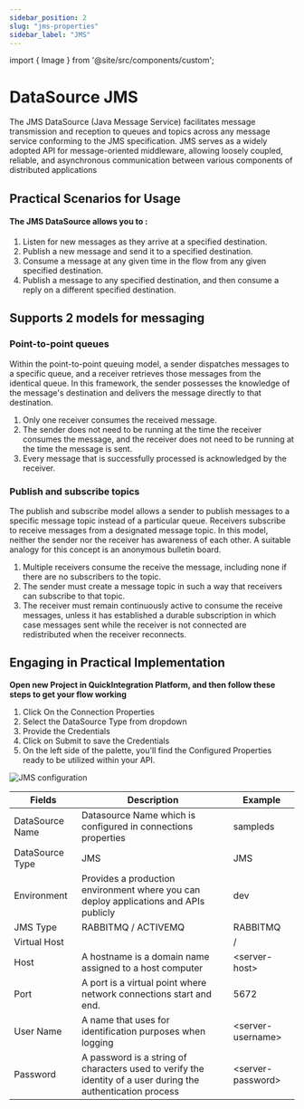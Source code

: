 ```yaml
---
sidebar_position: 2
slug: "jms-properties"
sidebar_label: "JMS"
---
```


import { Image } from '@site/src/components/custom';

# DataSource JMS 

The JMS DataSource (Java Message Service) facilitates message transmission and reception to queues and topics across any message service conforming to the JMS specification. JMS serves as a widely adopted API for message-oriented middleware, allowing loosely coupled, reliable, and asynchronous communication between various components of distributed applications

## Practical Scenarios for Usage
#### The JMS DataSource allows you to :

1) Listen for new messages as they arrive at a specified destination.
2) Publish a new message and send it to a specified destination.
3) Consume a message at any given time in the flow from any given specified destination.
4) Publish a message to any specified destination, and then consume a reply on a different specified destination.

## Supports 2 models for messaging

### Point-to-point queues

Within the point-to-point queuing model, a sender dispatches messages to a specific queue, and a receiver retrieves those messages from the identical queue. In this framework, the sender possesses the knowledge of the message's destination and delivers the message directly to that destination.

1) Only one receiver consumes the received message.
2) The sender does not need to be running at the time the receiver consumes the message, and the receiver does not need to be running at the time the message is sent.
3) Every message that is successfully processed is acknowledged by the receiver.

### Publish and subscribe topics

The publish and subscribe model allows a sender to publish messages to a specific message topic instead of a particular queue. Receivers subscribe to receive messages from a designated message topic. In this model, neither the sender nor the receiver has awareness of each other. A suitable analogy for this concept is an anonymous bulletin board.

1) Multiple receivers consume the receive the message, including none if there are no subscribers to the topic.
2) The sender must create a message topic in such a way that receivers can subscribe to that topic.
3) The receiver must remain continuously active to consume the receive messages, unless it has established a durable subscription in which case messages sent while the receiver is not connected are redistributed when the receiver reconnects.

## Engaging in Practical Implementation

**Open new Project in QuickIntegration Platform, and then follow these steps to get your flow working**

1) Click On the Connection Properties
2) Select the DataSource Type from dropdown
3) Provide the Credentials 
4) Click on Submit to save the Credentials
5) On the left side of the palette, you'll find the Configured Properties ready to be utilized within your API.

<Image cls="border mb-2" src="/img/Core Development/Connection properties/JMS.png" alt="JMS configuration" />

<table>
    <thead>
        <tr>
            <th>Fields</th>
            <th>Description</th>
            <th>Example</th>
        </tr>
    </thead>
    <tbody>
        <tr>
            <td>DataSource Name</td>
            <td>Datasource Name which is configured in connections properties</td>
            <td>sampleds</td>
        </tr>
        <tr>
            <td>DataSource Type</td>
            <td>JMS</td>
            <td>JMS</td>
        </tr>
        <tr>
            <td>Environment</td>
            <td>Provides a production environment where you can deploy applications and APIs publicly</td>
            <td>dev</td>
        </tr>
        <tr>
            <td>JMS Type</td>
            <td>RABBITMQ / ACTIVEMQ</td>
            <td>RABBITMQ</td>
        </tr>
        <tr>
            <td>Virtual Host</td>
            <td></td>
            <td>/</td>
        </tr>
        <tr>
            <td>Host</td>
            <td>A hostname is a domain name assigned to a host computer</td>
            <td>&lt;server-host&gt;</td>
        </tr>
        <tr>
            <td>Port</td>
            <td>A port is a virtual point where network connections start and end.</td>
            <td>5672</td>
        </tr>
        <tr>
            <td>User Name</td>
            <td>A name that uses for identification purposes when logging </td>
            <td>&lt;server-username&gt;</td>
        </tr>
        <tr>
            <td>Password</td>
            <td>A password is a string of characters used to verify the identity of a user during the authentication process</td>
            <td>&lt;server-password&gt;</td>
        </tr>
    </tbody>
</table>